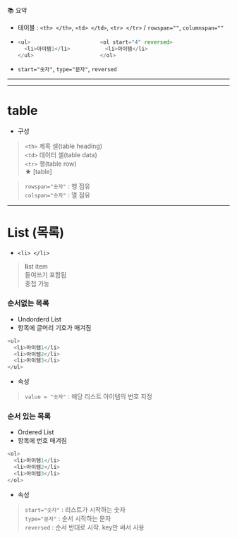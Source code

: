 📚 요약  
- 테이블 : `<th> </th>`, `<td> </td>`, `<tr> </tr>` / `rowspan=""`, `columnspan=""`  
- ```python
  <ul>                      <ol start="4" reversed>
    <li>아이템1</li>           <li>아이템</li>
  </ul>                     </ol>     
  ```  
- `start="숫자"`, `type="문자"`, `reversed`  
- - -  
- - -  

# table    
- 구성  
> `<th>` 제목 셀(table heading)   
> `<td>` 데이터 셀(table data)   
> `<tr>` 행(table row)   
★ [table]  

> `rowspan="숫자"` : 행 점유  
> `colspan="숫자"` : 열 점유  

- - - 

# List (목록)  
- `<li> </li>`  
> <strong>li</strong>st item  
> 들여쓰기 포함됨  
> 중첩 가능  

### 순서없는 목록  
- Undorderd List  
- 항목에 글머리 기호가 매겨짐  
```python
<ul>
  <li>아이템1</li>
  <li>아이템2</li>
  <li>아이템3</li>
</ul>
```  
- 속성  
> `value = "숫자"` : 해당 리스트 아이템의 번호 지정 

### 순서 있는 목록  
- Ordered List  
- 항목에 번호 매겨짐  
```python
<ol>
  <li>아이템1</li>
  <li>아이템2</li>
  <li>아이템3</li>
</ol>
```  

- 속성  
> `start="숫자"` : 리스트가 시작하는 숫자  
> `type="문자"` : 순서 시작하는 문자  
> `reversed` : 순서 반대로 시작. key만 써서 사용 
